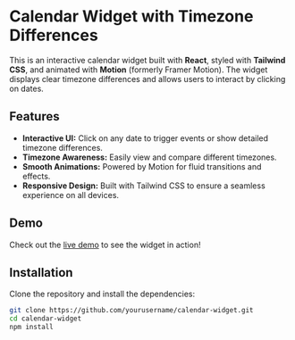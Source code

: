 # Calendar Widget with Timezone Differences

This is an interactive calendar widget built with **React**, styled with **Tailwind CSS**, and animated with **Motion** (formerly Framer Motion). The widget displays clear timezone differences and allows users to interact by clicking on dates.

## Features

- **Interactive UI:** Click on any date to trigger events or show detailed timezone differences.
- **Timezone Awareness:** Easily view and compare different timezones.
- **Smooth Animations:** Powered by Motion for fluid transitions and effects.
- **Responsive Design:** Built with Tailwind CSS to ensure a seamless experience on all devices.

## Demo

Check out the [live demo](debbie-task.vercel.app) to see the widget in action!

## Installation

Clone the repository and install the dependencies:

```bash
git clone https://github.com/yourusername/calendar-widget.git
cd calendar-widget
npm install
